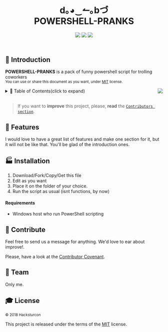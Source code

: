 <!------------------- HEADER SECTION -------------------------->
<header>
 <h1 align="center"><strong> d｡◕‿↼｡bづ </strong><br/>POWERSHELL-PRANKS</h1>
  <!-- BADGET BUTTONS -->
<p align="center">
  <img src="https://img.shields.io/badge/Status-Development-lightgray.svg?style=flat" />
  <img src="https://img.shields.io/badge/License-MIT-blue.svg?style=flat" />
  <img src="https://img.shields.io/badge/PowerShell-X.0-blue.svg" />
 </p>
</header>
<p></p> <!-- BLANK PARAGRAPH TO FIX HTML HEADER IN GITHUB PAGES TEMPLATE -->
<!------------------- END OF HEADER SECTION -------------------->

<!-- INTRODUCTION -->

## 💬 Introduction  

**POWERSHELL-PRANKS** is a pack of funny powershell script for trolling coworkers
<br/>
<sup>You can use or share this document as you want, under [MIT](LICENSE) license. </sup><br/>


<img align="right" float="left" src="http://via.placeholder.com/400x200?text=d.^_^.b"/>

<!-- TABLE OF CONTENTS -->

<details><summary>📑 Table of Contents(click to expand)</summary><p>

- [Introduction](#-introduction)
- [Features](#-features)
- [Installation](#-installation)
- [Contribute](#-contribute)
- [Team](#-team)
- [License](#-license)
---

</p></details><br/>

<!-- END TABLE OF CONTENTS -->

> If you want to **improve** this project, please, **read** the [`Contributors section`](#-contribute).

<!--########## END OF README.TEMPLATE INTRODUCTION ##########-->

## 🏅 Features

<!-- FEATURES ACHIEVED -->
I would love to have a great list of features and make one section for it, but it will not be like that. You'll be glad of the introduction ones.

<!-- INSTALLATION  SECTION -->

## 🏭 Installation
1. Download/Fork/Copy/Get this file  
1. Edit as you want  
1. Place it on the folder of your choice.
1. Run the script as usual (isnt functions, by now)

#### Requirements  
* Windows host who run PowerShell scripting

<!-- CONTRIBUTE -->

## 💎 Contribute
Feel free to send us a message for anything. We'd love to ear about improve!.

Please, have a look at the [Contributor Covenant][contributor covenant].

<!-- TEAM -->

## 🏀 Team  
Only me.

<!-- LICENSE -->
## 🎓 License  
<sub> © 2018 Hacksturcon </sub>  

This project is released under the terms of the [MIT][license file] license.

<!------------ RELATIVE LINKS ----------->

[license file]: LICENSE  
[contributor covenant]: https://www.contributor-covenant.org/version/1/4/code-of-conduct.htm  

